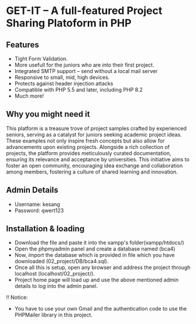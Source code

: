 # GET-IT – A full-featured Project Sharing Platoform in PHP

## Features

- Tight Form Validation.
- More usefull for the juniors who are into their first project.
- Integrated SMTP support – send without a local mail server
- Responsive to small, mid, high devices.
- Protects against header injection attacks
- Compatible with PHP 5.5 and later, including PHP 8.2
- Much more!

## Why you might need it

This platform is a treasure trove of project samples crafted by experienced seniors, serving as a catalyst for juniors seeking academic project ideas. These examples not only inspire fresh concepts but also allow for advancements upon existing projects. Alongside a rich collection of projects, the platform provides meticulously curated documentation, ensuring its relevance and acceptance by universities. This initiative aims to foster an open community, encouraging idea exchange and collaboration among members, fostering a culture of shared learning and innovation.

## Admin Details

- Username: kesang
- Password: qwert123

## Installation & loading

- Download the file and paste it into the xampp's folder(xampp/htdocs/)
- Open the phpmyadmin panel and create a database named (bca4)
- Now, import the database which is provided in file which you have downloaded (02_project/DB/bca4.sql).
- Once all this is setup, open any browser and address the project through localhost (localhost/02_project/).
- Project home page will load up and use the above mentioned admin details to log into the admin panel.

!! Notice:

- You have to use your own Gmail and the authentication code to use the PHPMailer library in this project.
